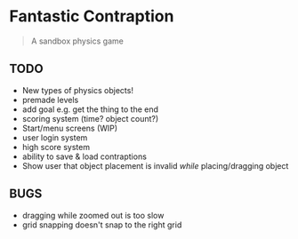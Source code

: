 # Fantastic Contraption

> A sandbox physics game

## TODO

- New types of physics objects!
- premade levels
- add goal e.g. get the thing to the end
- scoring system (time? object count?)
- Start/menu screens (WIP)
- user login system
- high score system
- ability to save & load contraptions
- Show user that object placement is invalid _while_ placing/dragging object

## BUGS

- dragging while zoomed out is too slow
- grid snapping doesn't snap to the right grid
